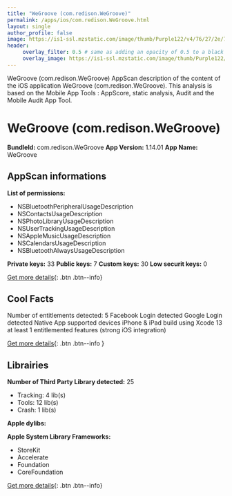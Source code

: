 ```yaml
---
title: "WeGroove (com.redison.WeGroove)"
permalink: /apps/ios/com.redison.WeGroove.html
layout: single
author_profile: false
image: https://is1-ssl.mzstatic.com/image/thumb/Purple122/v4/76/27/2e/76272e07-1412-b528-f255-793a77e41c1e/AppIcon-0-0-1x_U007emarketing-0-0-0-7-0-0-sRGB-0-0-0-GLES2_U002c0-512MB-85-220-0-0.png/512x512bb.jpg
header: 
     overlay_filter: 0.5 # same as adding an opacity of 0.5 to a black background
     overlay_image: https://is1-ssl.mzstatic.com/image/thumb/Purple122/v4/76/27/2e/76272e07-1412-b528-f255-793a77e41c1e/AppIcon-0-0-1x_U007emarketing-0-0-0-7-0-0-sRGB-0-0-0-GLES2_U002c0-512MB-85-220-0-0.png/512x512bb.jpg
---
```

WeGroove (com.redison.WeGroove) AppScan description of the content of the iOS application WeGroove (com.redison.WeGroove). This analysis is based on the Mobile App Tools : AppScore, static analysis, Audit and the Mobile Audit App Tool.

# WeGroove (com.redison.WeGroove)

**BundleId:** com.redison.WeGroove
**App Version:** 1.14.01
**App Name:** WeGroove


## AppScan informations 

**List of permissions:** 
- NSBluetoothPeripheralUsageDescription
- NSContactsUsageDescription
- NSPhotoLibraryUsageDescription
- NSUserTrackingUsageDescription
- NSAppleMusicUsageDescription
- NSCalendarsUsageDescription
- NSBluetoothAlwaysUsageDescription
  
  
**Private keys:** 33
**Public keys:** 7
**Custom keys:** 30
**Low securit keys:** 0
  
[Get more details](/pricing.html){: .btn .btn--info}

## Cool Facts

Number of entitlements detected: 5
Facebook Login detected
Google Login detected
Native App
supported devices iPhone & iPad
build using Xcode 13
at least 1 entitlemented features (strong iOS integration)
  
[Get more details](/pricing.html){: .btn .btn--info }

## Librairies 
**Number of Third Party Library detected:** 25
- Tracking: 4 lib(s)
- Tools: 12 lib(s)
- Crash: 1 lib(s)


**Apple dylibs:**


**Apple System Library Frameworks:**
- StoreKit
- Accelerate
- Foundation
- CoreFoundation


  
[Get more details](/pricing.html){: .btn .btn--info}

